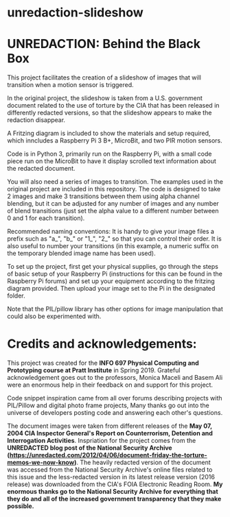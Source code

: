 # unredaction-slideshow
# UNREDACTION: Behind the Black Box

This project facilitates the creation of a slideshow of images that will transition when a motion sensor is triggered. 

In the original project, the slideshow is taken from a U.S. government document related to the use of torture by the CIA that has been released in differently redacted versions, so that the slideshow appears to make the redaction disappear.

A Fritzing diagram is included to show the materials and setup required, which inncludes a Raspberry Pi 3 B+, MicroBit, and two PIR motion sensors.

Code is in Python 3, primarily run on the Raspberry Pi, with a small code piece run on the MicroBit to have it display scrolled text information about the redacted document.

You will also need a series of images to transition. The examples used in the original project are included in this repository. The code is designed to take 2 images and make 3 transitions between them using alpha channel blending, but it can be adjusted for any number of images and any number of blend transitions (just set the alpha value to a different number between 0 and 1 for each transition).

Recommended naming conventions: It is handy to give your image files a prefix such as "a_", "b_" or "1_", "2_" so that you can control their order. It is also useful to number your transitions (in this example, a numeric suffix on the temporary blended image name has been used).

To set up the project, first get your physical supplies, go through the steps of basic setup of your Raspberry Pi (instructions for this can be found in the Raspberry Pi forums) and set up your equipment according to the fritzing diagram provided. Then upload your image set to the Pi in the designated folder.

Note that the PIL/pillow library has other options for image manipulation that could also be experimented with.

# Credits and acknowledgements:
This project was created for the <b>INFO 697 Physical Computing and Prototyping course at Pratt Institute</b> in Spring 2019. Grateful acknowledgement goes out to the professors, Monica Maceli and Basem Ali were an enormous help in their feedback on and support for this project.

Code snippet inspiration came from all over forums describing projects with PIL/Pillow and digital photo frame projects, Many thanks go out into the universe of developers posting code and answering each other's questions.

The document images were taken from different releases of the <b> May 07, 2004 CIA Inspector General's Report on Counterrorism, Detention and Interrogation Activities</b>. Inspriation for the project comes from the <b>UNREDACTED blog post of the National Security Archive (https://unredacted.com/2012/04/06/document-friday-the-torture-memos-we-now-know)</b>. The heavily redacted version of the document was accessed from the National Security Archive's online files related to this issue and the less-redacted version in its latest release version (2016 release) was downloaded from the CIA's FOIA Electronic Reading Room. <b>My enormous thanks go to the National Security Archive for everything that they do and all of the increased government transparency that they make possible.</b>
